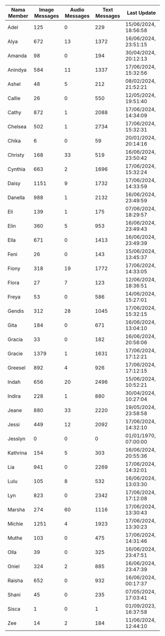 | Nama Member | Image Messages | Audio Messages | Text Messages | Last Update |
| ------ | -------------- | -------------- | ------------- | ------------ |
| Adel | 125 | 0 | 229 | 15/06/2024, 18:56:58 |
| Alya | 672 | 13 | 1372 | 16/06/2024, 23:51:15 |
| Amanda | 98 | 0 | 194 | 30/04/2024, 20:12:13 |
| Anindya | 584 | 11 | 1337 | 17/06/2024, 15:32:56 |
| Ashel | 48 | 5 | 212 | 08/02/2024, 21:52:21 |
| Callie | 26 | 0 | 550 | 12/05/2024, 19:51:40 |
| Cathy | 872 | 1 | 2088 | 17/06/2024, 14:34:09 |
| Chelsea | 502 | 1 | 2734 | 17/06/2024, 15:32:31 |
| Chika | 6 | 0 | 59 | 20/01/2024, 20:14:16 |
| Christy | 168 | 33 | 519 | 16/06/2024, 23:50:42 |
| Cynthia | 663 | 2 | 1696 | 17/06/2024, 15:32:24 |
| Daisy | 1151 | 9 | 1732 | 17/06/2024, 14:33:59 |
| Danella | 988 | 1 | 2132 | 16/06/2024, 23:49:59 |
| Eli | 139 | 1 | 175 | 07/06/2024, 18:29:57 |
| Elin | 360 | 5 | 953 | 16/06/2024, 23:49:43 |
| Ella | 671 | 0 | 1413 | 16/06/2024, 23:49:39 |
| Feni | 26 | 0 | 143 | 15/06/2024, 13:45:37 |
| Fiony | 318 | 19 | 1772 | 17/06/2024, 14:33:05 |
| Flora | 27 | 7 | 123 | 12/06/2024, 18:36:51 |
| Freya | 53 | 0 | 586 | 14/06/2024, 15:27:01 |
| Gendis | 312 | 28 | 1045 | 17/06/2024, 15:32:15 |
| Gita | 184 | 0 | 671 | 16/06/2024, 13:04:10 |
| Gracia | 33 | 0 | 182 | 16/06/2024, 20:56:06 |
| Gracie | 1379 | 1 | 1631 | 17/06/2024, 17:12:21 |
| Greesel | 892 | 4 | 926 | 17/06/2024, 17:12:15 |
| Indah | 656 | 20 | 2496 | 15/06/2024, 10:52:21 |
| Indira | 228 | 1 | 880 | 30/04/2024, 10:27:04 |
| Jeane | 880 | 33 | 2220 | 19/05/2024, 23:58:58 |
| Jessi | 449 | 12 | 2092 | 17/06/2024, 14:32:10 |
| Jesslyn | 0 | 0 | 0 | 01/01/1970, 07:00:00 |
| Kathrina | 154 | 5 | 303 | 16/06/2024, 20:55:36 |
| Lia | 941 | 0 | 2269 | 17/06/2024, 14:32:01 |
| Lulu | 105 | 8 | 532 | 16/06/2024, 13:03:30 |
| Lyn | 823 | 0 | 2342 | 17/06/2024, 17:12:08 |
| Marsha | 274 | 60 | 1116 | 17/06/2024, 13:30:43 |
| Michie | 1251 | 4 | 1923 | 17/06/2024, 13:30:23 |
| Muthe | 103 | 0 | 475 | 17/06/2024, 14:31:46 |
| Olla | 39 | 0 | 325 | 16/06/2024, 23:47:51 |
| Oniel | 324 | 2 | 885 | 16/06/2024, 23:47:39 |
| Raisha | 652 | 0 | 932 | 16/06/2024, 00:17:37 |
| Shani | 45 | 0 | 235 | 07/05/2024, 17:03:41 |
| Sisca | 1 | 0 | 1 | 01/09/2023, 16:37:58 |
| Zee | 14 | 2 | 184 | 11/06/2024, 12:44:10 |
